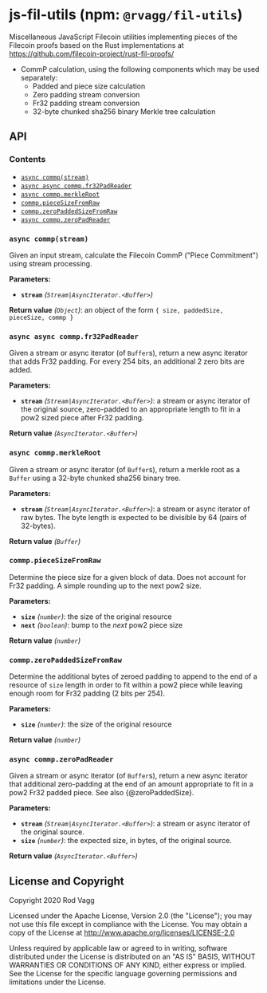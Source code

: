 # js-fil-utils (npm: `@rvagg/fil-utils`)

Miscellaneous JavaScript Filecoin utilities implementing pieces of the Filecoin proofs based on the Rust implementations at https://github.com/filecoin-project/rust-fil-proofs/

* CommP calculation, using the following components which may be used separately:
  * Padded and piece size calculation
  * Zero padding stream conversion
  * Fr32 padding stream conversion
  * 32-byte chunked sha256 binary Merkle tree calculation

## API

### Contents

 * [`async commp(stream)`](#commp)
 * [`async async commp.fr32PadReader`](#async__commp__fr32PadReader)
 * [`async commp.merkleRoot`](#commp__merkleRoot)
 * [`commp.pieceSizeFromRaw`](#commp__pieceSizeFromRaw)
 * [`commp.zeroPaddedSizeFromRaw`](#commp__zeroPaddedSizeFromRaw)
 * [`async commp.zeroPadReader`](#commp__zeroPadReader)

<a name="commp"></a>
### `async commp(stream)`

Given an input stream, calculate the Filecoin CommP ("Piece
Commitment") using stream processing.

**Parameters:**

* **`stream`** _(`Stream|AsyncIterator.<Buffer>`)_

**Return value**  _(`Object`)_: an object of the form `{ size, paddedSize, pieceSize, commp }`

<a name="async__commp__fr32PadReader"></a>
### `async async commp.fr32PadReader`

Given a stream or async iterator (of `Buffer`s), return a new
async iterator that adds Fr32 padding. For every 254 bits, an additional 2
zero bits are added.

**Parameters:**

* **`stream`** _(`Stream|AsyncIterator.<Buffer>`)_: a stream or async iterator
  of the original source, zero-padded to an appropriate length to fit in a pow2
  sized piece after Fr32 padding.

**Return value**  _(`AsyncIterator.<Buffer>`)_

<a name="commp__merkleRoot"></a>
### `async commp.merkleRoot`

Given a stream or async iterator (of `Buffer`s), return a merkle
root as a `Buffer` using a 32-byte chunked sha256 binary tree.

**Parameters:**

* **`stream`** _(`Stream|AsyncIterator.<Buffer>`)_: a stream or async iterator of
  raw bytes. The byte length is expected to be divisible by 64 (pairs of
  32-bytes).

**Return value**  _(`Buffer`)_

<a name="commp__pieceSizeFromRaw"></a>
### `commp.pieceSizeFromRaw`

Determine the piece size for a given block of data. Does not
account for Fr32 padding. A simple rounding up to the next pow2 size.

**Parameters:**

* **`size`** _(`number`)_: the size of the original resource
* **`next`** _(`boolean`)_: bump to the _next_ pow2 piece size

**Return value**  _(`number`)_

<a name="commp__zeroPaddedSizeFromRaw"></a>
### `commp.zeroPaddedSizeFromRaw`

Determine the additional bytes of zeroed padding to append to the
end of a resource of `size` length in order to fit within a pow2 piece while
leaving enough room for Fr32 padding (2 bits per 254).

**Parameters:**

* **`size`** _(`number`)_: the size of the original resource

**Return value**  _(`number`)_

<a name="commp__zeroPadReader"></a>
### `async commp.zeroPadReader`

Given a stream or async iterator (of `Buffer`s), return a new
async iterator that additional zero-padding at the end of an amount
appropriate to fit in a pow2 Fr32 padded piece. See also {@zeroPaddedSize}.

**Parameters:**

* **`stream`** _(`Stream|AsyncIterator.<Buffer>`)_: a stream or async iterator
  of the original source.
* **`size`** _(`number`)_: the expected size, in bytes, of the original source.

**Return value**  _(`AsyncIterator.<Buffer>`)_

## License and Copyright

Copyright 2020 Rod Vagg

Licensed under the Apache License, Version 2.0 (the "License"); you may not use this file except in compliance with the License. You may obtain a copy of the License at http://www.apache.org/licenses/LICENSE-2.0

Unless required by applicable law or agreed to in writing, software distributed under the License is distributed on an "AS IS" BASIS, WITHOUT WARRANTIES OR CONDITIONS OF ANY KIND, either express or implied. See the License for the specific language governing permissions and limitations under the License.
